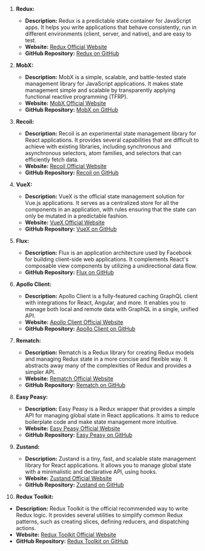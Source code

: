 1. **Redux:**
   - **Description:** Redux is a predictable state container for JavaScript apps. It helps you write applications that behave consistently, run in different environments (client, server, and native), and are easy to test.
   - **Website:** [Redux Official Website](https://redux.js.org/)
   - **GitHub Repository:** [Redux on GitHub](https://github.com/reduxjs/redux)

2. **MobX:**
   - **Description:** MobX is a simple, scalable, and battle-tested state management library for JavaScript applications. It makes state management simple and scalable by transparently applying functional reactive programming (TFRP).
   - **Website:** [MobX Official Website](https://mobx.js.org/)
   - **GitHub Repository:** [MobX on GitHub](https://github.com/mobxjs/mobx)

3. **Recoil:**
   - **Description:** Recoil is an experimental state management library for React applications. It provides several capabilities that are difficult to achieve with existing libraries, including synchronous and asynchronous selectors, atom families, and selectors that can efficiently fetch data.
   - **Website:** [Recoil Official Website](https://recoiljs.org/)
   - **GitHub Repository:** [Recoil on GitHub](https://github.com/facebookexperimental/Recoil)

4. **VueX:**
   - **Description:** VueX is the official state management solution for Vue.js applications. It serves as a centralized store for all the components in an application, with rules ensuring that the state can only be mutated in a predictable fashion.
   - **Website:** [VueX Official Website](https://vuex.vuejs.org/)
   - **GitHub Repository:** [VueX on GitHub](https://github.com/vuejs/vuex)

5. **Flux:**
   - **Description:** Flux is an application architecture used by Facebook for building client-side web applications. It complements React's composable view components by utilizing a unidirectional data flow.
   - **GitHub Repository:** [Flux on GitHub](https://github.com/facebook/flux)

6. **Apollo Client:**
   - **Description:** Apollo Client is a fully-featured caching GraphQL client with integrations for React, Angular, and more. It enables you to manage both local and remote data with GraphQL in a single, unified API.
   - **Website:** [Apollo Client Official Website](https://www.apollographql.com/docs/react/)
   - **GitHub Repository:** [Apollo Client on GitHub](https://github.com/apollographql/apollo-client)

7. **Rematch:**
   - **Description:** Rematch is a Redux library for creating Redux models and managing Redux state in a more concise and flexible way. It abstracts away many of the complexities of Redux and provides a simpler API.
   - **Website:** [Rematch Official Website](https://rematchjs.org/)
   - **GitHub Repository:** [Rematch on GitHub](https://github.com/rematch/rematch)

8. **Easy Peasy:**
   - **Description:** Easy Peasy is a Redux wrapper that provides a simple API for managing global state in React applications. It aims to reduce boilerplate code and make state management more intuitive.
   - **Website:** [Easy Peasy Official Website](https://easy-peasy.now.sh/)
   - **GitHub Repository:** [Easy Peasy on GitHub](https://github.com/ctrlplusb/easy-peasy)

9. **Zustand:**
   - **Description:** Zustand is a tiny, fast, and scalable state management library for React applications. It allows you to manage global state with a minimalistic and declarative API, using hooks.
   - **Website:** [Zustand Official Website](https://zustand.surge.sh/)
   - **GitHub Repository:** [Zustand on GitHub](https://github.com/pmndrs/zustand)

10. **Redux Toolkit:**
  - **Description:** Redux Toolkit is the official recommended way to write Redux logic. It provides several utilities to simplify common Redux patterns, such as creating slices, defining reducers, and dispatching actions.
  - **Website:** [Redux Toolkit Official Website](https://redux-toolkit.js.org/)
  - **GitHub Repository:** [Redux Toolkit on GitHub](https://github.com/reduxjs/redux-toolkit)